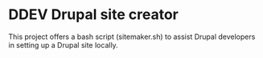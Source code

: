 # DDEV Drupal site creator
This project offers a bash script (sitemaker.sh) to assist Drupal developers in setting up a Drupal site locally.
